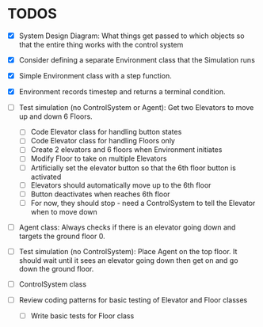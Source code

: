 # TODOS

- [X] System Design Diagram: What things get passed to which objects so that the entire thing works with the control system

- [X] Consider defining a separate Environment class that the Simulation runs

- [X] Simple Environment class with a step function.
- [X] Environment records timestep and returns a terminal condition.

- [ ] Test simulation (no ControlSystem or Agent): Get two Elevators to move up and down 6 Floors.
  - [ ] Code Elevator class for handling button states
  - [ ] Code Elevator class for handling Floors only
  - [ ] Create 2 elevators and 6 floors when Environment initiates
  - [ ] Modify Floor to take on multiple Elevators
  - [ ] Artificially set the elevator button so that the 6th floor button is activated
  - [ ] Elevators should automatically move up to the 6th floor
  - [ ] Button deactivates when reaches 6th floor
  - [ ] For now, they should stop - need a ControlSystem to tell the Elevator when to move down

- [ ] Agent class: Always checks if there is an elevator going down and targets the ground floor 0.

- [ ] Test simulation (no ControlSystem): Place Agent on the top floor. It should wait until it sees an elevator going down then get on and go down the ground floor.


- [ ] ControlSystem class

- [ ] Review coding patterns for basic testing of Elevator and Floor classes
  - [ ] Write basic tests for Floor class